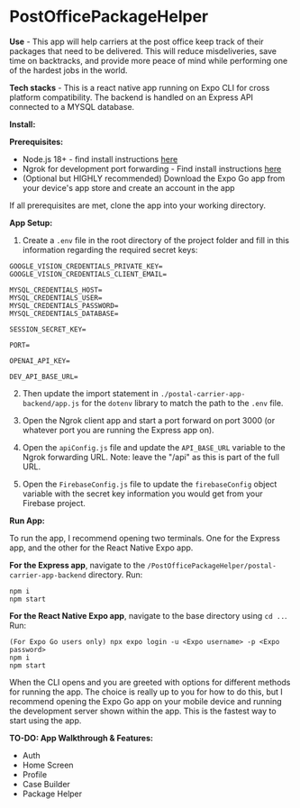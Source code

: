 # PostOfficePackageHelper

**Use** - This app will help carriers at the post office keep track of their packages that need to be delivered. This will reduce misdeliveries, save time on backtracks, and provide more peace of mind while performing one of the hardest jobs in the world.

**Tech stacks** - This is a react native app running on Expo CLI for cross platform compatibility. The backend is handled on an Express API connected to a MYSQL database.

**Install:**

**Prerequisites:**
- Node.js 18+ - find install instructions [here](https://nodejs.org/)
- Ngrok for development port forwarding - Find install instructions [here](https://ngrok.com/)
- (Optional but HIGHLY recommended) Download the Expo Go app from your device's app store and create an account in the app

If all prerequisites are met, clone the app into your working directory.

**App Setup:**

1. Create a `.env` file in the root directory of the project folder and fill in this information regarding the required secret keys:

```
GOOGLE_VISION_CREDENTIALS_PRIVATE_KEY=
GOOGLE_VISION_CREDENTIALS_CLIENT_EMAIL=

MYSQL_CREDENTIALS_HOST=
MYSQL_CREDENTIALS_USER=
MYSQL_CREDENTIALS_PASSWORD=
MYSQL_CREDENTIALS_DATABASE=

SESSION_SECRET_KEY=

PORT=

OPENAI_API_KEY=

DEV_API_BASE_URL=
```

2. Then update the import statement in `./postal-carrier-app-backend/app.js` for the `dotenv` library to match the path to the `.env` file.

3. Open the Ngrok client app and start a port forward on port 3000 (or whatever port you are running the Express app on).

4. Open the `apiConfig.js` file and update the `API_BASE_URL` variable to the Ngrok forwarding URL. Note: leave the \"/api\" as this is part of the full URL.

5. Open the `FirebaseConfig.js` file to update the `firebaseConfig` object variable with the secret key information you would get from your Firebase project.

**Run App:**

To run the app, I recommend opening two terminals. One for the Express app, and the other for the React Native Expo app.

**For the Express app**, navigate to the `/PostOfficePackageHelper/postal-carrier-app-backend` directory. 
Run:
```
npm i
npm start
```

**For the React Native Expo app**, navigate to the base directory using `cd ..`.
Run:
```
(For Expo Go users only) npx expo login -u <Expo username> -p <Expo password>
npm i
npm start
```

When the CLI opens and you are greeted with options for different methods for running the app. The choice is really up to you for how to do this, but I recommend opening the Expo Go app on your mobile device and running the development server shown within the app. This is the fastest way to start using the app.

**TO-DO: App Walkthrough & Features:**

- Auth
- Home Screen
- Profile
- Case Builder
- Package Helper
